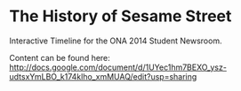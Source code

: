 The History of Sesame Street
============

Interactive Timeline for the ONA 2014 Student Newsroom.

Content can be found here: http://docs.google.com/document/d/1UYec1hm7BEXO_ysz-udtsxYmLBO_k174klho_xmMUAQ/edit?usp=sharing
